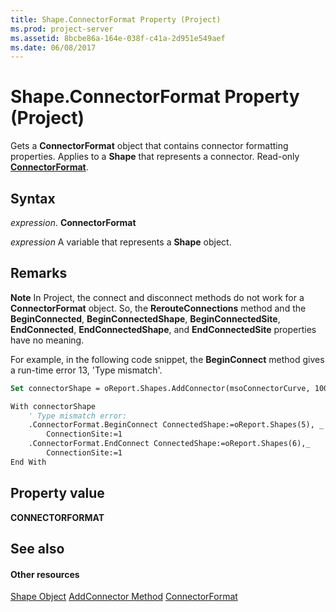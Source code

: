 ```yaml
---
title: Shape.ConnectorFormat Property (Project)
ms.prod: project-server
ms.assetid: 8bcbe86a-164e-038f-c41a-2d951e549aef
ms.date: 06/08/2017
---
```



# Shape.ConnectorFormat Property (Project)
Gets a **ConnectorFormat** object that contains connector formatting properties. Applies to a **Shape** that represents a connector. Read-only **[ConnectorFormat](http://msdn.microsoft.com/en-us/library/office/ff820940%28v=office.15%29)**.

## Syntax

 _expression_. **ConnectorFormat**

 _expression_ A variable that represents a **Shape** object.


## Remarks


 **Note**  In Project, the connect and disconnect methods do not work for a **ConnectorFormat** object. So, the **RerouteConnections** method and the **BeginConnected**, **BeginConnectedShape**, **BeginConnectedSite**, **EndConnected**, **EndConnectedShape**, and **EndConnectedSite** properties have no meaning.

For example, in the following code snippet, the **BeginConnect** method gives a run-time error 13, 'Type mismatch'.


```vb
Set connectorShape = oReport.Shapes.AddConnector(msoConnectorCurve, 100, 250, 150, 280)

With connectorShape
    ' Type mismatch error:
    .ConnectorFormat.BeginConnect ConnectedShape:=oReport.Shapes(5), _
        ConnectionSite:=1
    .ConnectorFormat.EndConnect ConnectedShape:=oReport.Shapes(6),_
        ConnectionSite:=1
End With
```


## Property value

 **CONNECTORFORMAT**


## See also


#### Other resources


[Shape Object](shape-object-project.md)
[AddConnector Method](shapes-addconnector-method-project.md)
[ConnectorFormat](http://msdn.microsoft.com/en-us/library/office/ff820940%28v=office.15%29)
